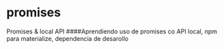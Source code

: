 # promises
Promises &amp; local API
####Aprendiendo uso de promises co API local, npm para materialize, dependencia de desarollo
